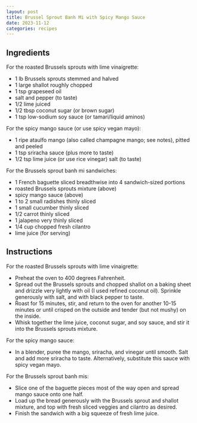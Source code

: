 ```yaml
---
layout: post
title: Brussel Sprout Banh Mi with Spicy Mango Sauce
date: 2023-11-12
categories: recipes
---
```

Ingredients
--

For the roasted Brussels sprouts with lime vinaigrette:

- 1 lb Brussels sprouts stemmed and halved
- 1 large shallot roughly chopped
- 1 tsp grapeseed oil
- salt and pepper (to taste)
- 1/2 lime juiced
- 1/2 tbsp coconut sugar (or brown sugar)
- 1 tsp low-sodium soy sauce (or tamari/liquid aminos) 

For the spicy mango sauce (or use spicy vegan mayo):

- 1 ripe ataulfo mango (also called champagne mango; see notes), pitted and peeled
- 1 tsp sriracha sauce (plus more to taste)
- 1/2 tsp lime juice (or use rice vinegar)
salt (to taste)

For the Brussels sprout banh mi sandwiches:
- 1 French baguette sliced breadthwise into 4 sandwich-sized portions
- roasted Brussels sprouts mixture (above)
- spicy mango sauce (above)
- 1 to 2 small radishes thinly sliced
- 1 small cucumber thinly sliced
- 1/2 carrot thinly sliced
- 1 jalapeno very thinly sliced
- 1/4 cup chopped fresh cilantro
- lime juice (for serving)

Instructions
--

For the roasted Brussels sprouts with lime vinaigrette:
- Preheat the oven to 400 degrees Fahrenheit.
- Spread out the Brussels sprouts and chopped shallot on a baking sheet and drizzle very lightly with oil (I used refined coconut oil). Sprinkle generously with salt, and with black pepper to taste.
- Roast for 15 minutes, stir, and return to the oven for another 10-15 minutes or until crisped on the outside and tender (but not mushy) on the inside.
- Whisk together the lime juice, coconut sugar, and soy sauce, and stir it into the Brussels sprouts mixture.

For the spicy mango sauce:
- In a blender, puree the mango, sriracha, and vinegar until smooth. Salt and add more sriracha to taste. Alternatively, substitute this sauce with spicy vegan mayo.

For the Brussels sprout banh mis:
- Slice one of the baguette pieces most of the way open and spread mango sauce onto one half.
- Load up the bread generously with the Brussels sprout and shallot mixture, and top with fresh sliced veggies and cilantro as desired.
- Finish the sandwich with a big squeeze of fresh lime juice.

